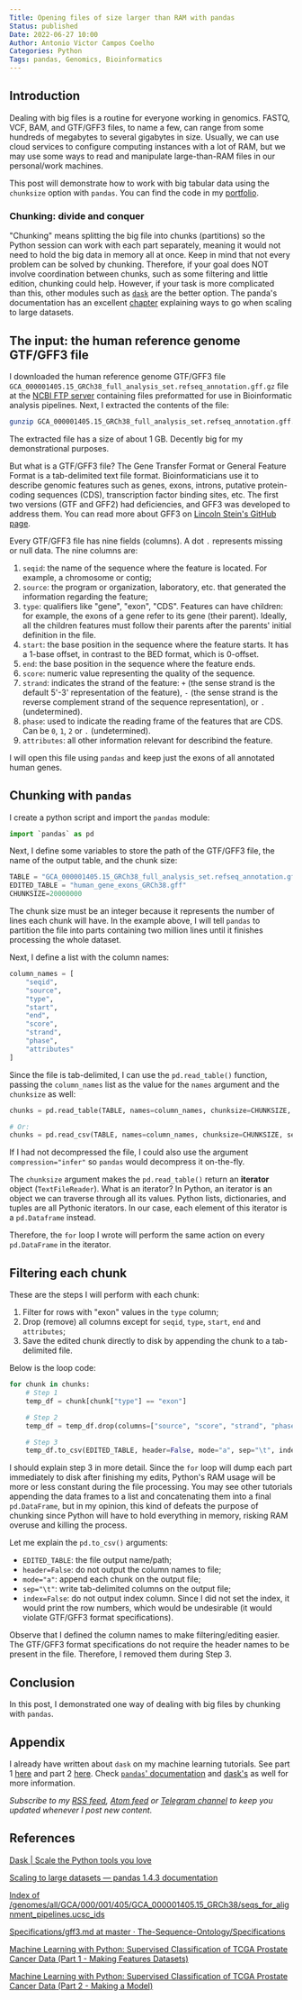 ```yaml
---
Title: Opening files of size larger than RAM with pandas
Status: published
Date: 2022-06-27 10:00
Author: Antonio Victor Campos Coelho
Categories: Python
Tags: pandas, Genomics, Bioinformatics
---
```


## Introduction

Dealing with big files is a routine for everyone working in genomics. FASTQ, VCF, BAM, and GTF/GFF3 files, to name a few, can range from some hundreds of megabytes to several gigabytes in size. Usually, we can use cloud services to configure computing instances with a lot of RAM, but we may use some ways to read and manipulate large-than-RAM files in our personal/work machines.

This post will demonstrate how to work with big tabular data using the `chunksize` option with `pandas`. You can find the code in my [portfolio](https://github.com/antoniocampos13/portfolio/tree/master/Python/2022_06_27_Opening_files_of_size_larger_than_RAM_with_pandas).

### Chunking: divide and conquer

"Chunking" means splitting the big file into chunks (partitions) so the Python session can work with each part separately, meaning it would not need to hold the big data in memory all at once. Keep in mind that not every problem can be solved by chunking. Therefore, if your goal does NOT involve coordination between chunks, such as some filtering and little edition, chunking could help. However, if your task is more complicated than this, other modules such as [`dask`](https://www.dask.org/) are the better option. The panda's documentation has an excellent [chapter](https://`pandas`.pydata.org/docs/user_guide/scale.html#) explaining ways to go when scaling to large datasets.

## The input: the human reference genome GTF/GFF3 file

I downloaded the human reference genome GTF/GFF3 file `GCA_000001405.15_GRCh38_full_analysis_set.refseq_annotation.gff.gz` file at the [NCBI FTP server](https://ftp.ncbi.nlm.nih.gov/genomes/all/GCA/000/001/405/GCA_000001405.15_GRCh38/seqs_for_alignment_pipelines.ucsc_ids/) containing files preformatted for use in Bioinformatic analysis pipelines. Next, I extracted the contents of the file:

```bash
gunzip GCA_000001405.15_GRCh38_full_analysis_set.refseq_annotation.gff.gz
```

The extracted file has a size of about 1 GB. Decently big for my demonstrational purposes.

But what is a GTF/GFF3 file? The Gene Transfer Format or General Feature Format is a tab-delimited text file format. Bioinformaticians use it to describe genomic features such as genes, exons, introns, putative protein-coding sequences (CDS), transcription factor binding sites, etc. The first two versions (GTF and GFF2) had deficiencies, and GFF3 was developed to address them. You can read more about GFF3 on [Lincoln Stein's GitHub page](https://github.com/The-Sequence-Ontology/Specifications/blob/master/gff3.md).

Every GTF/GFF3 file has nine fields (columns). A dot `.` represents missing or null data. The nine columns are:

1. `seqid`: the name of the sequence where the feature is located. For example, a chromosome or contig;
2. `source`: the program or organization, laboratory, etc. that generated the information regarding the feature;
3. `type`: qualifiers like "gene", "exon", "CDS". Features can have children: for example, the exons of a gene refer to its gene (their parent). Ideally, all the children features must follow their parents after the parents' initial definition in the file.
4. `start`: the base position in the sequence where the feature starts. It has a 1-base offset, in contrast to the BED format, which is 0-offset.
5. `end`: the base position in the sequence where the feature ends.
6. `score`: numeric value representing the quality of the sequence.
7. `strand`: indicates the strand of the feature: `+` (the sense strand is the default 5'-3' representation of the feature), `-` (the sense strand is the reverse complement strand of the sequence representation), or `.` (undetermined).
8. `phase`: used to indicate the reading frame of the features that are CDS. Can be `0`, `1`, `2` or `.` (undetermined).
9. `attributes`: all other information relevant for describind the feature.

I will open this file using `pandas` and keep just the exons of all annotated human genes.

## Chunking with `pandas`

I create a python script and import the `pandas` module:

```python
import `pandas` as pd
```

Next, I define some variables to store the path of the GTF/GFF3 file, the name of the output table, and the chunk size:

```python
TABLE = "GCA_000001405.15_GRCh38_full_analysis_set.refseq_annotation.gff"
EDITED_TABLE = "human_gene_exons_GRCh38.gff"
CHUNKSIZE=20000000
```

The chunk size must be an integer because it represents the number of lines each chunk will have. In the example above, I will tell `pandas` to partition the file into parts containing two million lines until it finishes processing the whole dataset.

Next, I define a list with the column names:

```python
column_names = [
    "seqid",
    "source",
    "type",
    "start",
    "end",
    "score",
    "strand",
    "phase",
    "attributes"
]
```

Since the file is tab-delimited, I can use the `pd.read_table()` function, passing the `column_names` list as the value for the `names` argument and the `chunksize` as well:

```python
chunks = pd.read_table(TABLE, names=column_names, chunksize=CHUNKSIZE, comment="#")

# Or:
chunks = pd.read_csv(TABLE, names=column_names, chunksize=CHUNKSIZE, sep="\t", comment="#")
```

If I had not decompressed the file, I could also use the argument `compression="infer"` so `pandas` would decompress it on-the-fly.

The `chunksize` argument makes the `pd.read_table()` return an **iterator** object (`TextFileReader`). What is an iterator? In Python, an iterator is an object we can traverse through all its values. Python lists, dictionaries, and tuples are all Pythonic iterators. In our case, each element of this iterator is a `pd.Dataframe` instead.

Therefore, the `for` loop I wrote will perform the same action on every `pd.DataFrame` in the iterator.

## Filtering each chunk

These are the steps I will perform with each chunk:

1. Filter for rows with "exon" values in the `type` column;
2. Drop (remove) all columns except for `seqid`, `type`, `start`, `end` and `attributes`;
3. Save the edited chunk directly to disk by appending the chunk to a tab-delimited file.

Below is the loop code:

```python
for chunk in chunks:
    # Step 1
    temp_df = chunk[chunk["type"] == "exon"]

    # Step 2
    temp_df = temp_df.drop(columns=["source", "score", "strand", "phase"])

    # Step 3
    temp_df.to_csv(EDITED_TABLE, header=False, mode="a", sep="\t", index=False)
```

I should explain step 3 in more detail. Since the `for` loop will dump each part immediately to disk after finishing my edits, Python's RAM usage will be more or less constant during the file processing. You may see other tutorials appending the data frames to a list and concatenating them into a final `pd.DataFrame`, but in my opinion, this kind of defeats the purpose of chunking since Python will have to hold everything in memory, risking RAM overuse and killing the process.

Let me explain the `pd.to_csv()` arguments:

- `EDITED_TABLE`: the file output name/path;
- `header=False`: do not output the column names to file;
- `mode="a"`: append each chunk on the output file;
- `sep="\t"`: write tab-delimited columns on the output file;
- `index=False`: do not output index column. Since I did not set the index, it would print the row numbers, which would be undesirable (it would violate GTF/GFF3 format specifications).

Observe that I defined the column names to make filtering/editing easier. The GTF/GFF3 format specifications do not require the header names to be present in the file. Therefore, I removed them during Step 3.

## Conclusion

In this post, I demonstrated one way of dealing with big files by chunking with `pandas`.

## Appendix

I already have written about `dask` on my machine learning tutorials. See part 1 [here](https://antoniocampos13.github.io/machine-learning-with-python-supervised-classification-of-tcga-prostate-cancer-data-part-1-making-features-datasets.html) and part 2 [here](https://antoniocampos13.github.io/machine-learning-with-python-supervised-classification-of-tcga-prostate-cancer-data-part-2-making-a-model.html). Check [`pandas`' documentation](https://pandas.pydata.org/docs/index.html) and [dask's](https://docs.dask.org/en/stable/) as well for more information.

*Subscribe to my [RSS feed](https://antoniocampos13.github.io/feeds/all.rss.xml), [Atom feed](https://antoniocampos13.github.io/feeds/all.atom.xml) or [Telegram channel](https://t.me/joinchat/AAAAAEYrNCLK80Fh1w8nAg) to keep you updated whenever I post new content.*

## References

[Dask | Scale the Python tools you love](https://www.dask.org/)

[Scaling to large datasets &#8212; pandas 1.4.3 documentation](https://pandas.pydata.org/docs/user_guide/scale.html#)

[Index of /genomes/all/GCA/000/001/405/GCA_000001405.15_GRCh38/seqs_for_alignment_pipelines.ucsc_ids](https://ftp.ncbi.nlm.nih.gov/genomes/all/GCA/000/001/405/GCA_000001405.15_GRCh38/seqs_for_alignment_pipelines.ucsc_ids/)

[Specifications/gff3.md at master · The-Sequence-Ontology/Specifications](https://github.com/The-Sequence-Ontology/Specifications/blob/master/gff3.md)

[Machine Learning with Python: Supervised Classification of TCGA Prostate Cancer Data (Part 1 - Making Features Datasets)](https://antoniocampos13.github.io/machine-learning-with-python-supervised-classification-of-tcga-prostate-cancer-data-part-1-making-features-datasets.html)

[Machine Learning with Python: Supervised Classification of TCGA Prostate Cancer Data (Part 2 - Making a Model)](https://antoniocampos13.github.io/machine-learning-with-python-supervised-classification-of-tcga-prostate-cancer-data-part-2-making-a-model.html)
